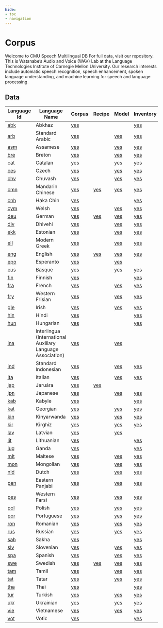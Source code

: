 ```yaml
---
hide:
- toc
- navigation
---
```

# Corpus
 Welcome to CMU Speech Multilingual DB
For full data, visit our repository. This is Watanabe’s Audio and Voice (WAV) Lab at the Language Technologies Institute of Carnegie Mellon University. Our research interests include automatic speech recognition, speech enhancement, spoken language understanding, and machine learning for speech and language processing.

## Data

| Language Id | Language Name | Corpus | Recipe | Model | Inventory |
|-|-|-|-|-|-|
|[abk](./lang/abk/index.md)| Abkhaz    |[yes](./lang/abk/corpus.md)|||[yes](./lang/abk/inventory.md)|
|[arb](./lang/arb/index.md)| Standard Arabic                                                            |[yes](./lang/arb/corpus.md)||[yes](./lang/arb/model.md)|[yes](./lang/arb/inventory.md)|
|[asm](./lang/asm/index.md)| Assamese |[yes](./lang/asm/corpus.md)||[yes](./lang/asm/model.md)|[yes](./lang/asm/inventory.md)|
|[bre](./lang/bre/index.md)| Breton   |[yes](./lang/bre/corpus.md)||[yes](./lang/bre/model.md)|[yes](./lang/bre/inventory.md)|
|[cat](./lang/cat/index.md)| Catalan     |[yes](./lang/cat/corpus.md)||[yes](./lang/cat/model.md)|[yes](./lang/cat/inventory.md)|
|[ces](./lang/ces/index.md)| Czech       |[yes](./lang/ces/corpus.md)||[yes](./lang/ces/model.md)|[yes](./lang/ces/inventory.md)|
|[chv](./lang/chv/index.md)| Chuvash  |[yes](./lang/chv/corpus.md)||[yes](./lang/chv/model.md)|[yes](./lang/chv/inventory.md)|
|[cmn](./lang/cmn/index.md)| Mandarin Chinese        |[yes](./lang/cmn/corpus.md)|[yes](./lang/cmn/recipe.md)|[yes](./lang/cmn/model.md)|[yes](./lang/cmn/inventory.md)|
|[cnh](./lang/cnh/index.md)| Haka Chin |[yes](./lang/cnh/corpus.md)|||[yes](./lang/cnh/inventory.md)|
|[cym](./lang/cym/index.md)| Welsh    |[yes](./lang/cym/corpus.md)||[yes](./lang/cym/model.md)|[yes](./lang/cym/inventory.md)|
|[deu](./lang/deu/index.md)| German                                          |[yes](./lang/deu/corpus.md)|[yes](./lang/deu/recipe.md)|[yes](./lang/deu/model.md)|[yes](./lang/deu/inventory.md)|
|[div](./lang/div/index.md)| Dhivehi  |[yes](./lang/div/corpus.md)||[yes](./lang/div/model.md)|[yes](./lang/div/inventory.md)|
|[ekk](./lang/ekk/index.md)| Estonian |[yes](./lang/ekk/corpus.md)||[yes](./lang/ekk/model.md)|[yes](./lang/ekk/inventory.md)|
|[ell](./lang/ell/index.md)| Modern Greek                  |[yes](./lang/ell/corpus.md)||[yes](./lang/ell/model.md)|[yes](./lang/ell/inventory.md)|
|[eng](./lang/eng/index.md)| English                                                                                               |[yes](./lang/eng/corpus.md)|[yes](./lang/eng/recipe.md)|[yes](./lang/eng/model.md)|[yes](./lang/eng/inventory.md)|
|[epo](./lang/epo/index.md)| Esperanto |[yes](./lang/epo/corpus.md)||[yes](./lang/epo/model.md)||
|[eus](./lang/eus/index.md)| Basque   |[yes](./lang/eus/corpus.md)||[yes](./lang/eus/model.md)|[yes](./lang/eus/inventory.md)|
|[fin](./lang/fin/index.md)| Finnish        |[yes](./lang/fin/corpus.md)|||[yes](./lang/fin/inventory.md)|
|[fra](./lang/fra/index.md)| French                              |[yes](./lang/fra/corpus.md)||[yes](./lang/fra/model.md)|[yes](./lang/fra/inventory.md)|
|[fry](./lang/fry/index.md)| Western Frisian |[yes](./lang/fry/corpus.md)||[yes](./lang/fry/model.md)|[yes](./lang/fry/inventory.md)|
|[gle](./lang/gle/index.md)| Irish    |[yes](./lang/gle/corpus.md)||[yes](./lang/gle/model.md)|[yes](./lang/gle/inventory.md)|
|[hin](./lang/hin/index.md)| Hindi       |[yes](./lang/hin/corpus.md)|||[yes](./lang/hin/inventory.md)|
|[hun](./lang/hun/index.md)| Hungarian               |[yes](./lang/hun/corpus.md)|||[yes](./lang/hun/inventory.md)|
|[ina](./lang/ina/index.md)| Interlingua (International Auxiliary Language Association) |[yes](./lang/ina/corpus.md)||[yes](./lang/ina/model.md)||
|[ind](./lang/ind/index.md)| Standard Indonesian |[yes](./lang/ind/corpus.md)||[yes](./lang/ind/model.md)|[yes](./lang/ind/inventory.md)|
|[ita](./lang/ita/index.md)| Italian                 |[yes](./lang/ita/corpus.md)||[yes](./lang/ita/model.md)|[yes](./lang/ita/inventory.md)|
|[jap](./lang/jap/index.md)| Jaruára  |[yes](./lang/jap/corpus.md)|[yes](./lang/jap/recipe.md)|||
|[jpn](./lang/jpn/index.md)| Japanese |[yes](./lang/jpn/corpus.md)||[yes](./lang/jpn/model.md)|[yes](./lang/jpn/inventory.md)|
|[kab](./lang/kab/index.md)| Kabyle   |[yes](./lang/kab/corpus.md)|||[yes](./lang/kab/inventory.md)|
|[kat](./lang/kat/index.md)| Georgian          |[yes](./lang/kat/corpus.md)||[yes](./lang/kat/model.md)|[yes](./lang/kat/inventory.md)|
|[kin](./lang/kin/index.md)| Kinyarwanda    |[yes](./lang/kin/corpus.md)||[yes](./lang/kin/model.md)|[yes](./lang/kin/inventory.md)|
|[kir](./lang/kir/index.md)| Kirghiz           |[yes](./lang/kir/corpus.md)||[yes](./lang/kir/model.md)|[yes](./lang/kir/inventory.md)|
|[lav](./lang/lav/index.md)| Latvian        |[yes](./lang/lav/corpus.md)||[yes](./lang/lav/model.md)||
|[lit](./lang/lit/index.md)| Lithuanian     |[yes](./lang/lit/corpus.md)|||[yes](./lang/lit/inventory.md)|
|[lug](./lang/lug/index.md)| Ganda    |[yes](./lang/lug/corpus.md)|||[yes](./lang/lug/inventory.md)|
|[mlt](./lang/mlt/index.md)| Maltese  |[yes](./lang/mlt/corpus.md)||[yes](./lang/mlt/model.md)|[yes](./lang/mlt/inventory.md)|
|[mon](./lang/mon/index.md)| Mongolian |[yes](./lang/mon/corpus.md)||[yes](./lang/mon/model.md)|[yes](./lang/mon/inventory.md)|
|[nld](./lang/nld/index.md)| Dutch                            |[yes](./lang/nld/corpus.md)||[yes](./lang/nld/model.md)|[yes](./lang/nld/inventory.md)|
|[pan](./lang/pan/index.md)| Eastern Panjabi |[yes](./lang/pan/corpus.md)||[yes](./lang/pan/model.md)|[yes](./lang/pan/inventory.md)|
|[pes](./lang/pes/index.md)| Western Farsi     |[yes](./lang/pes/corpus.md)||[yes](./lang/pes/model.md)|[yes](./lang/pes/inventory.md)|
|[pol](./lang/pol/index.md)| Polish                  |[yes](./lang/pol/corpus.md)||[yes](./lang/pol/model.md)|[yes](./lang/pol/inventory.md)|
|[por](./lang/por/index.md)| Portuguese                                   |[yes](./lang/por/corpus.md)||[yes](./lang/por/model.md)|[yes](./lang/por/inventory.md)|
|[ron](./lang/ron/index.md)| Romanian          |[yes](./lang/ron/corpus.md)||[yes](./lang/ron/model.md)|[yes](./lang/ron/inventory.md)|
|[rus](./lang/rus/index.md)| Russian                                                     |[yes](./lang/rus/corpus.md)||[yes](./lang/rus/model.md)|[yes](./lang/rus/inventory.md)|
|[sah](./lang/sah/index.md)| Sakha     |[yes](./lang/sah/corpus.md)|||[yes](./lang/sah/inventory.md)|
|[slv](./lang/slv/index.md)| Slovenian      |[yes](./lang/slv/corpus.md)||[yes](./lang/slv/model.md)|[yes](./lang/slv/inventory.md)|
|[spa](./lang/spa/index.md)| Spanish                                                                                   |[yes](./lang/spa/corpus.md)||[yes](./lang/spa/model.md)|[yes](./lang/spa/inventory.md)|
|[swe](./lang/swe/index.md)| Swedish        |[yes](./lang/swe/corpus.md)|[yes](./lang/swe/recipe.md)|[yes](./lang/swe/model.md)|[yes](./lang/swe/inventory.md)|
|[tam](./lang/tam/index.md)| Tamil     |[yes](./lang/tam/corpus.md)||[yes](./lang/tam/model.md)|[yes](./lang/tam/inventory.md)|
|[tat](./lang/tat/index.md)| Tatar                            |[yes](./lang/tat/corpus.md)||[yes](./lang/tat/model.md)|[yes](./lang/tat/inventory.md)|
|[tha](./lang/tha/index.md)| Thai     |[yes](./lang/tha/corpus.md)|||[yes](./lang/tha/inventory.md)|
|[tur](./lang/tur/index.md)| Turkish                             |[yes](./lang/tur/corpus.md)||[yes](./lang/tur/model.md)|[yes](./lang/tur/inventory.md)|
|[ukr](./lang/ukr/index.md)| Ukrainian               |[yes](./lang/ukr/corpus.md)||[yes](./lang/ukr/model.md)|[yes](./lang/ukr/inventory.md)|
|[vie](./lang/vie/index.md)| Vietnamese |[yes](./lang/vie/corpus.md)||[yes](./lang/vie/model.md)|[yes](./lang/vie/inventory.md)|
|[vot](./lang/vot/index.md)| Votic    |[yes](./lang/vot/corpus.md)|||[yes](./lang/vot/inventory.md)|
